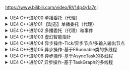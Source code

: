 https://www.bilibili.com/video/BV14p4y1a7nj
<details>
<summary>UE4 C++进阶00 单播委托（代理）</summary>
<pre><code>
https://www.bilibili.com/video/BV1KC4y1Y7QN
委托(delegate)是一种泛型但类型安全的方式,可在cpp对象上调用成员函数
可使用委托动态绑定到任意对象的成员函数,之后在该对象上调用函数,即使调用程序不知对象类型也可进行操作
区别
    不用委托
        Invoker
            Object *obj=new Object;
            obj->fun();
        Object
            fun();
    用委托(要求没有返回值)
        Invoker
            Delegate del;
            del.bind(obj,Object::fun);
            del.Execute();
        Delegate
            Object &obj;
            void Object::fun();(要求没有返回值)
        Object
            fun();
本节<单投射>
官方:https://docs.unrealengine.com/4.27/zh-CN/ProgrammingAndScripting/ProgrammingWithCPP/UnrealArchitecture/Delegates/
声明的委托类型宏
DECLARE_DELEGATE(FTestDelegate)
DECLARE_DELEGATE_RetVal(int,FTestDelegateRetVal)
DECLARE_DELEGATE_OneParam(FTestDelegateOneParam,int)
-> 使用方法
mothod 1 直接绑定 -> Delegate.BindUObject(UEObject,&UDelefateObject::fun);
method 2 启用lambda -> Delegate.BindLambda([](void){lambda fun});
method 3 原始(脱离ue原有模板类对象)绑定 -> Delegate.BindRaw(RawObjectPtr.Get(),&RawObjectPtr::fun);
method 4 绑定智能指针 -> Delegate.BindSP(RawObjectPtr.ToSharedRef(),&RawObject::fun);
method 5 无对象静态函数 -> Delegate.BindStatic(&RawObject::DelegateStatic);
method 6 以函数名来找到目标方法 -> Delegate.BindUFunction(UEObject"fun"); 注:需要UFUNCTION()前置定义fun
method 7 弱绑定lambda(多一层对象检查) -> Delegate.BindWeakLambda(UEObject,[](void){lambda fun})
</code></pre>
</details>

<details>
<summary>UE4 C++进阶01 【动态】单播委托（代理）</summary>
<pre><code>
https://www.bilibili.com/video/BV1854y1B7Fv
动态委托可序列化(特色),其函数可按命名查找(单播也有),但其执行速度比常规委托慢
声明的委托类型宏
DECLARE_DYNAMIC_DELEGATE_RetVal(bool,FTestDynamicDelegate,bool,Value);
-> 前返回值 后参数 (Value最好与形参定义的参数变量名一致)
TestDynamicDelegate.BindUObject(UEObject,&UDelegateObject::fun);//宏定义,自动生成字符串,按函数名查找
自动支持负载变量
</code></pre>
</details>

<details>
<summary>UE4 C++进阶02 多播委托（代理）和事件</summary>
<pre><code>
https://www.bilibili.com/video/BV1wp4y1Q76h
一对多的调用(限制不能使用返回值)
声明的委托类型宏
DECLARE_MULTICAST_DELEGATE_OneParam(FTestMultiDelegate,bool);//非动态
DECLARE_DYNAMIC_MULTICAST_DELEGATE_OneParam(FTestDynamicMultiDelegate,bool,Value);//动态
多播绑定示例:
TestMultiDelegate.AddRaw(RawObjectPtr.Get(),&RawObject::DelegateTest);
TestMultiDelegate.AddSP(RawObjectPtr.ToSharedRef(),&RawObject::DelegateTest);
TestMultiDelegate.AddStatic(&RawObject::DelegateStatic);
TestMultiDelegate.AddUFunction(UEObject,"TestMultiDelegate_Ret_PBool_Payload",200);
TestMultiDelegate.AddWeakLambda(UEObject,
    [FuncName](bool Value){
        UE_LOG(LogTemp,Warning,TEST("%s in Lambda,bool=%u"),*FuncName,Value);
    }
);
调用:
Delegate.Broadcast(true);//多播执行,注意在类内使用
注:绑定的事件与绑定的顺序不一致
</code></pre>
</details>

<details>
<summary>UE4 C++进阶03 虚幻智能指针</summary>
<pre><code>
https://www.bilibili.com/video/BV1Bk4y1z7ZF/
->url:https://docs.unrealengine.com/4.26/zh-CN/ProgrammingAndScripting/ProgrammingWithCPP/UnrealArchitecture/SmartPointerLibrary/
智能指针的基本用法
防止内存泄漏
弱引用(中断引用循环并阻止悬挂指针)
可选择的线程(线程安全代码,可跨线程管理引用计数)
运行安全(从不为空,可以固定随时取消引用)
授予意图(可以轻松区分对象所有者和观察者)
内存(在64位下仅为c++指针大小两倍,唯一指针除外其与c++指针大小相同)
入侵性访问器:继承 TSharedFromThis
AsShared()和SharedThis(this)会返回相同的类型
</code></pre>
</details>

<details>
<summary>UE4 C++进阶04 异步操作-Tick/异步节点/多输入输出节点</summary>
<pre><code>
https://www.bilibili.com/video/BV19Z4y137Bw
__LINE__打印内容的行号
定义时间轴蓝图节点函数->多端输出节点
</code></pre>
</details>

<details>
<summary>UE4 C++进阶05 异步操作-基于FRunnable类的多线程</summary>
<pre><code>
https://www.bilibili.com/video/BV1ov411h7ng
</code></pre>
</details>

<details>
<summary>UE4 C++进阶06 异步操作-基于AsyncTask的多线程</summary>
<pre><code>
https://www.bilibili.com/video/BV1oX4y137Ed
</code></pre>
</details>

<details>
<summary>UE4 C++进阶07 异步操作-基于TaskGraph的多线程</summary>
<pre><code>
https://www.bilibili.com/video/BV1fh411S7dL
</code></pre>
</details>


